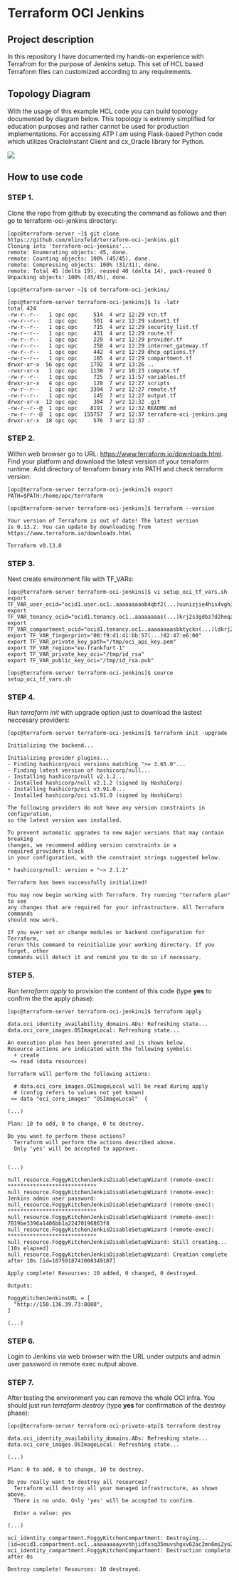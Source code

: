 # Terraform OCI Jenkins

## Project description

In this repository I have documented my hands-on experience with Terrafrom for the purpose of Jenkins setup. This set of HCL based Terraform files can customized according to any requirements.  

## Topology Diagram 

With the usage of this example HCL code you can build topology documented by diagram below. This topology is extremly simplified for education purposes and rather cannot be used for production implementations. For accessing ATP I am using Flask-based Python code which utilizes OracleInstant Client and cx_Oracle library 
for Python. 

![](terraform-oci-jenkins.png)

## How to use code 

### STEP 1.

Clone the repo from github by executing the command as follows and then go to terraform-oci-jenkins directory:

```
[opc@terraform-server ~]$ git clone https://github.com/mlinxfeld/terraform-oci-jenkins.git
Cloning into 'terraform-oci-jenkins'...
remote: Enumerating objects: 45, done.
remote: Counting objects: 100% (45/45), done.
remote: Compressing objects: 100% (31/31), done.
remote: Total 45 (delta 19), reused 40 (delta 14), pack-reused 0
Unpacking objects: 100% (45/45), done.

[opc@terraform-server ~]$ cd terraform-oci-jenkins/

[opc@terraform-server terraform-oci-jenkins]$ ls -latr
total 424
-rw-r--r--   1 opc opc     514  4 wrz 12:29 vcn.tf
-rw-r--r--   1 opc opc     501  4 wrz 12:29 subnet1.tf
-rw-r--r--   1 opc opc     715  4 wrz 12:29 security_list.tf
-rw-r--r--   1 opc opc     431  4 wrz 12:29 route.tf
-rw-r--r--   1 opc opc     229  4 wrz 12:29 provider.tf
-rw-r--r--   1 opc opc     250  4 wrz 12:29 internet_gateway.tf
-rw-r--r--   1 opc opc     442  4 wrz 12:29 dhcp_options.tf
-rw-r--r--   1 opc opc     185  4 wrz 12:29 compartment.tf
drwxr-xr-x  56 opc opc    1792  4 wrz 13:26 ..
-rwxr-xr-x   1 opc opc    1130  7 wrz 10:23 compute.tf
-rw-r--r--   1 opc opc     725  7 wrz 11:57 variables.tf
drwxr-xr-x   4 opc opc     128  7 wrz 12:27 scripts
-rw-r--r--   1 opc opc    3394  7 wrz 12:27 remote.tf
-rw-r--r--   1 opc opc     145  7 wrz 12:27 output.tf
drwxr-xr-x  12 opc opc     384  7 wrz 12:32 .git
-rw-r--r--@  1 opc opc    8191  7 wrz 12:32 README.md
-rw-r--r--@  1 opc opc  155757  7 wrz 12:37 terraform-oci-jenkins.png
drwxr-xr-x  18 opc opc     576  7 wrz 12:37 .

```

### STEP 2.

Within web browser go to URL: https://www.terraform.io/downloads.html. Find your platform and download the latest version of your terraform runtime. Add directory of terraform binary into PATH and check terraform version:

```
[opc@terraform-server terraform-oci-jenkins]$ export PATH=$PATH:/home/opc/terraform

[opc@terraform-server terraform-oci-jenkins]$ terraform --version

Your version of Terraform is out of date! The latest version
is 0.13.2. You can update by downloading from https://www.terraform.io/downloads.html

Terraform v0.13.0
```

### STEP 3. 
Next create environment file with TF_VARs:

```
[opc@terraform-server terraform-oci-jenkins]$ vi setup_oci_tf_vars.sh
export TF_VAR_user_ocid="ocid1.user.oc1..aaaaaaaaob4qbf2(...)uunizjie4his4vgh3jx5jxa"
export TF_VAR_tenancy_ocid="ocid1.tenancy.oc1..aaaaaaaas(...)krj2s3gdbz7d2heqzzxn7pe64ksbia"
export TF_VAR_compartment_ocid="ocid1.tenancy.oc1..aaaaaaaasbktyckn(...)ldkrj2s3gdbz7d2heqzzxn7pe64ksbia"
export TF_VAR_fingerprint="00:f9:d1:41:bb:57(...)82:47:e6:00"
export TF_VAR_private_key_path="/tmp/oci_api_key.pem"
export TF_VAR_region="eu-frankfurt-1"
export TF_VAR_private_key_oci="/tmp/id_rsa"
export TF_VAR_public_key_oci="/tmp/id_rsa.pub"

[opc@terraform-server terraform-oci-jenkins]$ source setup_oci_tf_vars.sh
```

### STEP 4.
Run *terraform init* with upgrade option just to download the lastest neccesary providers:

```
[opc@terraform-server terraform-oci-jenkins]$ terraform init -upgrade

Initializing the backend...

Initializing provider plugins...
- Finding hashicorp/oci versions matching ">= 3.65.0"...
- Finding latest version of hashicorp/null...
- Installing hashicorp/null v2.1.2...
- Installed hashicorp/null v2.1.2 (signed by HashiCorp)
- Installing hashicorp/oci v3.91.0...
- Installed hashicorp/oci v3.91.0 (signed by HashiCorp)

The following providers do not have any version constraints in configuration,
so the latest version was installed.

To prevent automatic upgrades to new major versions that may contain breaking
changes, we recommend adding version constraints in a required_providers block
in your configuration, with the constraint strings suggested below.

* hashicorp/null: version = "~> 2.1.2"

Terraform has been successfully initialized!

You may now begin working with Terraform. Try running "terraform plan" to see
any changes that are required for your infrastructure. All Terraform commands
should now work.

If you ever set or change modules or backend configuration for Terraform,
rerun this command to reinitialize your working directory. If you forget, other
commands will detect it and remind you to do so if necessary.
```

### STEP 5.
Run *terraform apply* to provision the content of this code (type **yes** to confirm the the apply phase):

```
[opc@terraform-server terraform-oci-jenkins]$ terraform apply 

data.oci_identity_availability_domains.ADs: Refreshing state...
data.oci_core_images.OSImageLocal: Refreshing state...

An execution plan has been generated and is shown below.
Resource actions are indicated with the following symbols:
  + create
 <= read (data resources)

Terraform will perform the following actions:

  # data.oci_core_images.OSImageLocal will be read during apply
  # (config refers to values not yet known)
 <= data "oci_core_images" "OSImageLocal"  {

(...)

Plan: 10 to add, 0 to change, 0 to destroy.

Do you want to perform these actions?
  Terraform will perform the actions described above.
  Only 'yes' will be accepted to approve.


(...)

null_resource.FoggyKitchenJenkisDisableSetupWizard (remote-exec): ****************************
null_resource.FoggyKitchenJenkisDisableSetupWizard (remote-exec): Jenkins admin user password:
null_resource.FoggyKitchenJenkisDisableSetupWizard (remote-exec): ****************************
null_resource.FoggyKitchenJenkisDisableSetupWizard (remote-exec): 7019be3396a1406bb1a22470196863f8
null_resource.FoggyKitchenJenkisDisableSetupWizard (remote-exec): ****************************
null_resource.FoggyKitchenJenkisDisableSetupWizard: Still creating... [10s elapsed]
null_resource.FoggyKitchenJenkisDisableSetupWizard: Creation complete after 10s [id=1075918741008349107]

Apply complete! Resources: 10 added, 0 changed, 0 destroyed.

Outputs:

FoggyKitchenJenkinsURL = [
  "http://150.136.39.73:8080",
]

(...)

```

### STEP 6.
Login to Jenkins via web browser with the URL under outputs and admin user password in remote exec output above.


### STEP 7.
After testing the environment you can remove the whole OCI infra. You should just run *terraform destroy* (type **yes** for confirmation of the destroy phase):

```
[opc@terraform-server terraform-oci-private-atp]$ terraform destroy

data.oci_identity_availability_domains.ADs: Refreshing state...
data.oci_core_images.OSImageLocal: Refreshing state...

(...)

Plan: 0 to add, 0 to change, 10 to destroy.

Do you really want to destroy all resources?
  Terraform will destroy all your managed infrastructure, as shown above.
  There is no undo. Only 'yes' will be accepted to confirm.

  Enter a value: yes

(...)

oci_identity_compartment.FoggyKitchenCompartment: Destroying... [id=ocid1.compartment.oc1..aaaaaaaayxvhhjidfxsq35muvshgxv62ac2mn6mi2yo2xqzsq53jgkuozfwq]
oci_identity_compartment.FoggyKitchenCompartment: Destruction complete after 0s

Destroy complete! Resources: 10 destroyed.
```

